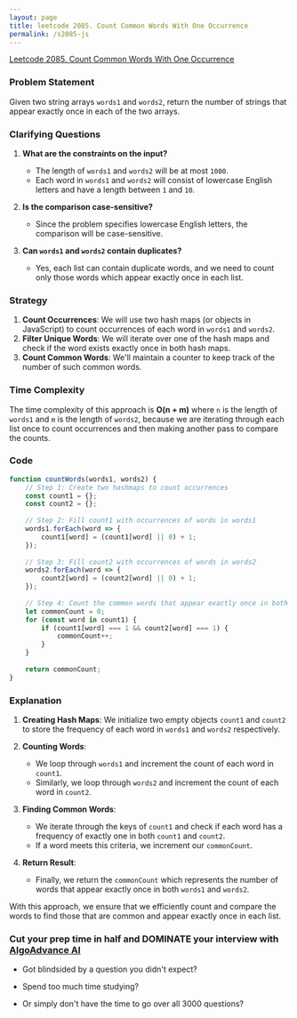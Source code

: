 ```yaml
---
layout: page
title: leetcode 2085. Count Common Words With One Occurrence
permalink: /s2085-js
---
```

[Leetcode 2085. Count Common Words With One Occurrence](https://algoadvance.github.io/algoadvance/l2085)
### Problem Statement

Given two string arrays `words1` and `words2`, return the number of strings that appear exactly once in each of the two arrays.

### Clarifying Questions

1. **What are the constraints on the input?**
   - The length of `words1` and `words2` will be at most `1000`.
   - Each word in `words1` and `words2` will consist of lowercase English letters and have a length between `1` and `10`.

2. **Is the comparison case-sensitive?**
   - Since the problem specifies lowercase English letters, the comparison will be case-sensitive.

3. **Can `words1` and `words2` contain duplicates?**
   - Yes, each list can contain duplicate words, and we need to count only those words which appear exactly once in each list.

### Strategy

1. **Count Occurrences**: We will use two hash maps (or objects in JavaScript) to count occurrences of each word in `words1` and `words2`.
2. **Filter Unique Words**: We will iterate over one of the hash maps and check if the word exists exactly once in both hash maps.
3. **Count Common Words**: We'll maintain a counter to keep track of the number of such common words.

### Time Complexity

The time complexity of this approach is **O(n + m)** where `n` is the length of `words1` and `m` is the length of `words2`, because we are iterating through each list once to count occurrences and then making another pass to compare the counts.

### Code

```javascript
function countWords(words1, words2) {
    // Step 1: Create two hashmaps to count occurrences
    const count1 = {};
    const count2 = {};
    
    // Step 2: Fill count1 with occurrences of words in words1
    words1.forEach(word => {
        count1[word] = (count1[word] || 0) + 1;
    });
    
    // Step 3: Fill count2 with occurrences of words in words2
    words2.forEach(word => {
        count2[word] = (count2[word] || 0) + 1;
    });
    
    // Step 4: Count the common words that appear exactly once in both arrays
    let commonCount = 0;
    for (const word in count1) {
        if (count1[word] === 1 && count2[word] === 1) {
            commonCount++;
        }
    }
    
    return commonCount;
}
```

### Explanation

1. **Creating Hash Maps**: We initialize two empty objects `count1` and `count2` to store the frequency of each word in `words1` and `words2` respectively.
      
2. **Counting Words**:
   - We loop through `words1` and increment the count of each word in `count1`.
   - Similarly, we loop through `words2` and increment the count of each word in `count2`.

3. **Finding Common Words**:
   - We iterate through the keys of `count1` and check if each word has a frequency of exactly one in both `count1` and `count2`.
   - If a word meets this criteria, we increment our `commonCount`.

4. **Return Result**:
   - Finally, we return the `commonCount` which represents the number of words that appear exactly once in both `words1` and `words2`.

With this approach, we ensure that we efficiently count and compare the words to find those that are common and appear exactly once in each list.


### Cut your prep time in half and DOMINATE your interview with [AlgoAdvance AI](https://algoAdvance.com)

- Got blindsided by a question you didn't expect?

- Spend too much time studying?

- Or simply don't have the time to go over all 3000 questions?

